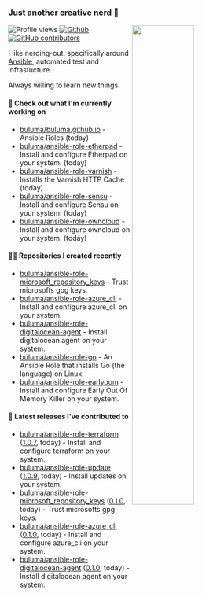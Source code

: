 ### Just another creative nerd 👋


![Profile views](https://gpvc.arturio.dev/buluma) <a href="https://gitstats.me/buluma">
  <img align="right" src="https://github-readme-stats.vercel.app/api?username=buluma&theme=gotham&show_icons=true" width="50%"/>
</a>
[![Github](https://img.shields.io/badge/-buluma-black?style=flat&labelColor=black&logo=github&logoColor=white&include_all_commits=true&count_private=true)](https://gitstats.me/buluma)
[![GitHub contributors](https://img.shields.io/github/contributors/buluma/badges.svg)](https://GitHub.com/buluma/badges/graphs/contributors/)

I like nerding-out, specifically around [Ansible](https://github.com/ansible/ansible), automated test and infrastucture.

Always willing to learn new things.

#### 👷 Check out what I'm currently working on

- [buluma/buluma.github.io](https://github.com/buluma/buluma.github.io) - Ansible Roles (today)
- [buluma/ansible-role-etherpad](https://github.com/buluma/ansible-role-etherpad) - Install and configure Etherpad on your system. (today)
- [buluma/ansible-role-varnish](https://github.com/buluma/ansible-role-varnish) - Installs the Varnish HTTP Cache (today)
- [buluma/ansible-role-sensu](https://github.com/buluma/ansible-role-sensu) - Install and configure Sensu on your system. (today)
- [buluma/ansible-role-owncloud](https://github.com/buluma/ansible-role-owncloud) - Install and configure owncloud on your system. (today)

#### 👨‍💻 Repositories I created recently

- [buluma/ansible-role-microsoft_repository_keys](https://github.com/buluma/ansible-role-microsoft_repository_keys) - Trust microsofts gpg keys.
- [buluma/ansible-role-azure_cli](https://github.com/buluma/ansible-role-azure_cli) - Install and configure azure_cli on your system.
- [buluma/ansible-role-digitalocean-agent](https://github.com/buluma/ansible-role-digitalocean-agent) - Install digitalocean agent on your system.
- [buluma/ansible-role-go](https://github.com/buluma/ansible-role-go) - An Ansible Role that installs Go (the language) on Linux.
- [buluma/ansible-role-earlyoom](https://github.com/buluma/ansible-role-earlyoom) - Install and configure Early Out Of Memory Killer on your system.

#### 🚀 Latest releases I've contributed to

- [buluma/ansible-role-terraform](https://github.com/buluma/ansible-role-terraform) ([1.0.7](https://github.com/buluma/ansible-role-terraform/releases/tag/1.0.7), today) - Install and configure terraform on your system.
- [buluma/ansible-role-update](https://github.com/buluma/ansible-role-update) ([1.0.9](https://github.com/buluma/ansible-role-update/releases/tag/1.0.9), today) - Install updates on your system.
- [buluma/ansible-role-microsoft_repository_keys](https://github.com/buluma/ansible-role-microsoft_repository_keys) ([0.1.0](https://github.com/buluma/ansible-role-microsoft_repository_keys/releases/tag/0.1.0), today) - Trust microsofts gpg keys.
- [buluma/ansible-role-azure_cli](https://github.com/buluma/ansible-role-azure_cli) ([0.1.0](https://github.com/buluma/ansible-role-azure_cli/releases/tag/0.1.0), today) - Install and configure azure_cli on your system.
- [buluma/ansible-role-digitalocean-agent](https://github.com/buluma/ansible-role-digitalocean-agent) ([0.1.0](https://github.com/buluma/ansible-role-digitalocean-agent/releases/tag/0.1.0), today) - Install digitalocean agent on your system.


